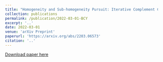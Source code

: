 ```yaml
---
title: "Homogeneity and Sub-homogeneity Pursuit: Iterative Complement Clustering PCA"
collection: publications
permalink: /publication/2022-03-01-BCY
excerpt: '..'
date: 2022-03-01
venue: 'arXiv Preprint'
paperurl: 'https://arxiv.org/abs/2203.06573'
citation: '..'
---
```

[//]: # (This paper is about the number 1. The number 2 is left for future work.)

[Download paper here](https://arxiv.org/pdf/2203.06573)

[//]: # (Recommended citation: Your Name, You. 2009. "Paper Title Number 1." <i>Journal 1</i>. 11.) 


